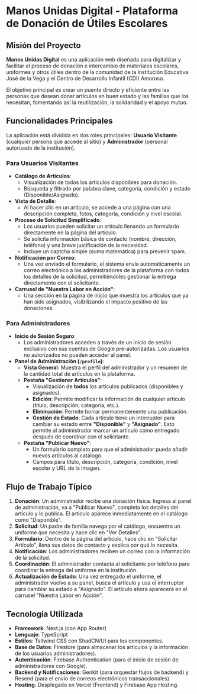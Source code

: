 <!-- cargue forzado -->
# Manos Unidas Digital - Plataforma de Donación de Útiles Escolares

## Misión del Proyecto

**Manos Unidas Digital** es una aplicación web diseñada para digitalizar y facilitar el proceso de donación e intercambio de materiales escolares, uniformes y otros útiles dentro de la comunidad de la Institución Educativa José de la Vega y el Centro de Desarrollo Infantil (CDI) Amoroso.

El objetivo principal es crear un puente directo y eficiente entre las personas que desean donar artículos en buen estado y las familias que los necesitan, fomentando así la reutilización, la solidaridad y el apoyo mutuo.

## Funcionalidades Principales

La aplicación está dividida en dos roles principales: **Usuario Visitante** (cualquier persona que accede al sitio) y **Administrador** (personal autorizado de la institución).

### Para Usuarios Visitantes

- **Catálogo de Artículos**:
  - Visualización de todos los artículos disponibles para donación.
  - Búsqueda y filtrado por palabra clave, categoría, condición y estado (Disponible/Asignado).
- **Vista de Detalle**:
  - Al hacer clic en un artículo, se accede a una página con una descripción completa, fotos, categoría, condición y nivel escolar.
- **Proceso de Solicitud Simplificado**:
  - Los usuarios pueden solicitar un artículo llenando un formulario directamente en la página del artículo.
  - Se solicita información básica de contacto (nombre, dirección, teléfono) y una breve justificación de la necesidad.
  - Incluye un captcha simple (suma matemática) para prevenir spam.
- **Notificación por Correo**:
  - Una vez enviado el formulario, el sistema envía automáticamente un correo electrónico a los administradores de la plataforma con todos los detalles de la solicitud, permitiéndoles gestionar la entrega directamente con el solicitante.
- **Carrusel de "Nuestra Labor en Acción"**:
  - Una sección en la página de inicio que muestra los artículos que ya han sido asignados, visibilizando el impacto positivo de las donaciones.

### Para Administradores

- **Inicio de Sesión Seguro**:
  - Los administradores acceden a través de un inicio de sesión exclusivo con sus cuentas de Google pre-autorizadas. Los usuarios no autorizados no pueden acceder al panel.
- **Panel de Administración (`/profile`)**:
  - **Vista General**: Muestra el perfil del administrador y un resumen de la cantidad total de artículos en la plataforma.
  - **Pestaña "Gestionar Artículos"**:
    - Visualización de **todos** los artículos publicados (disponibles y asignados).
    - **Edición**: Permite modificar la información de cualquier artículo (título, descripción, categoría, etc.).
    - **Eliminación**: Permite borrar permanentemente una publicación.
    - **Gestión de Estado**: Cada artículo tiene un interruptor para cambiar su estado entre **"Disponible"** y **"Asignado"**. Esto permite al administrador marcar un artículo como entregado después de coordinar con el solicitante.
  - **Pestaña "Publicar Nuevo"**:
    - Un formulario completo para que el administrador pueda añadir nuevos artículos al catálogo.
    - Campos para título, descripción, categoría, condición, nivel escolar y URL de la imagen.

## Flujo de Trabajo Típico

1.  **Donación**: Un administrador recibe una donación física. Ingresa al panel de administración, va a "Publicar Nuevo", completa los detalles del artículo y lo publica. El artículo aparece inmediatamente en el catálogo como "Disponible".
2.  **Solicitud**: Un padre de familia navega por el catálogo, encuentra un uniforme que necesita y hace clic en "Ver Detalles".
3.  **Formulario**: Dentro de la página del artículo, hace clic en "Solicitar Artículo", llena sus datos de contacto y explica por qué lo necesita.
4.  **Notificación**: Los administradores reciben un correo con la información de la solicitud.
5.  **Coordinación**: El administrador contacta al solicitante por teléfono para coordinar la entrega del uniforme en la institución.
6.  **Actualización de Estado**: Una vez entregado el uniforme, el administrador vuelve a su panel, busca el artículo y usa el interruptor para cambiar su estado a "Asignado". El artículo ahora aparecerá en el carrusel "Nuestra Labor en Acción".

## Tecnología Utilizada

- **Framework**: Next.js (con App Router)
- **Lenguaje**: TypeScript
- **Estilos**: Tailwind CSS con ShadCN/UI para los componentes.
- **Base de Datos**: Firestore (para almacenar los artículos y la información de los usuarios administradores).
- **Autenticación**: Firebase Authentication (para el inicio de sesión de administradores con Google).
- **Backend y Notificaciones**: Genkit (para orquestar flujos de backend) y Resend (para el envío de correos electrónicos transaccionales).
- **Hosting**: Desplegado en Vercel (Frontend) y Firebase App Hosting.
